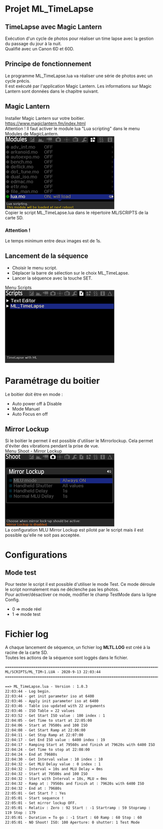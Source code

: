 # Projet ML_TimeLapse
## TimeLapse avec Magic Lantern  

Exécution d'un cycle de photos pour réaliser un time lapse avec la gestion du passage du jour à la nuit.  
Qualifié avec un Canon 6D et 60D.  

## Principe de fonctionnement
Le programme ML_TimeLapse.lua va réaliser une série de photos avec un cycle précis.  
Il est exécuté par l'application Magic Lantern. Les informations sur Magic Lantern sont données dans le chapitre suivant.

## Magic Lantern
Installer Magic Lantern sur votre boitier.  
https://www.magiclantern.fm/index.html  
Attention ! Il faut activer le module lua  "Lua scripting" dans le menu Modules de MagicLantern.  
![Menu Modules](./images/Modules.png)  
Copier le script ML_TimeLapse.lua dans le répertoire ML/SCRIPTS de la carte SD.

### Attention ! 
Le temps minimum entre deux images est de 1s.

## Lancement de la séquence
* Choisir le menu script.  
* Déplacer la barre de sélection sur le choix ML_TimeLapse.  
* Lancer la séquence avec la touche SET.

Menu Scripts  
![Menu Scripts](./images/Scripts.png)

# Paramétrage du boitier
Le boitier doit être en mode :
* Auto power off à  Disable
* Mode Manuel
* Auto Focus en off

## Mirror Lockup
Si le boitier le permet il est possible d'utiliser le Mirrorlockup. Cela permet d'éviter des vibrations pendant la prise de vue.  
Menu Shoot - Mirror Lockup  
![Menu Shoot-Mirror-Lockup](./images/Shoot-MirrorLockup.png)  
La configuration MLU Mirror Lockup est piloté par le script mais il est possible qu'elle ne soit pas acceptée. 

# Configurations
## Mode test
Pour tester le script il est possible d'utiliser le mode Test. Ce mode déroule le script normalement mais ne déclenche pas les photos.  
Pour activer/désactiver ce mode, modifier le champ TestMode dans la ligne Config.
* 0 => mode réel  
* 1 => mode test

# Fichier log
A chaque lancement de séquence, un fichier log __MLTL.LOG__ est créé à la racine de la carte SD.  
Toutes les actions de la séquence sont loggés dans le fichier.
```
===============================================================================
ML/SCRIPTS/ML_TIM~1.LUA - 2020-9-13 22:03:44
===============================================================================

==> ML_TimeLapse.lua - Version : 1.0.3 
22:03:44 - Log begin.
22:03:44 - get init parameter iso at 6400
22:03:46 - Apply init parameter iso at 6400
22:03:46 - Table iso updated with 22 arguments
22:03:46 - ISO Table = 22 values
22:03:52 - Get Start ISO value : 100 index : 1
22:04:05 - Get Time to start at 22:05:00
22:04:06 - Start at 79500s and 100 ISO
22:04:08 - Get Start Ramp at 22:06:00
22:04:11 - Get Stop Ramp at 22:07:00
22:04:17 - Get End ISO value : 6400 index : 19
22:04:17 - Ramping Start at 79560s and finish at 79620s with 6400 ISO
22:04:24 - Get Time to stop at 22:08:00
22:04:24 - End at 79680s
22:04:30 - Get Interval value : 10 index : 10
22:04:32 - Get MLU Delay value : 0 index : 1
22:04:32 - Interval = 10s and MLU Delay = 0ms
22:04:32 - Start at 79500s and 100 ISO
22:04:32 - Start with Interval = 10s, MLU = 0ms
22:04:32 - Ramp at : 79560s and finish at : 79620s with 6400 ISO
22:04:32 - End at : 79680s 
22:05:01 - Get Start ? : Yes
22:05:01 - Start sequence ! 
22:05:01 - Set mirror lockup OFF.
22:05:01 - Relativ : Zero : 92 Start : -1 Startramp : 59 Stopramp : 119 Stop : 179
22:05:01 - Duration = To go : -1 Start : 60 Ramp : 60 Stop : 60
22:05:01 - NO Shoot! ISO: 100 Aperture: 0 shutter: 1 Test Mode

```